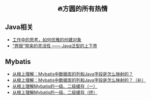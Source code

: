 <h2 align="center">🔥方圆的所有热情</h2>

## Java相关
- [工作中的思考，如何优雅的创建对象](https://github.com//FangYuan33/Java-Enthusiasm/)
- [“界限”带来的灵活性 —— Java泛型的上下界]()

## Mybatis
- [从根上理解：Mybatis中数据库的列和Java字段是怎么映射的？]()
- [从根上理解：Mybatis中数据库的列和Java字段是怎么映射的？（补）]()
- [从根上理解Mybatis的一级、二级缓存（一）]()
- [从根上理解Mybatis的一级、二级缓存（终）]()
